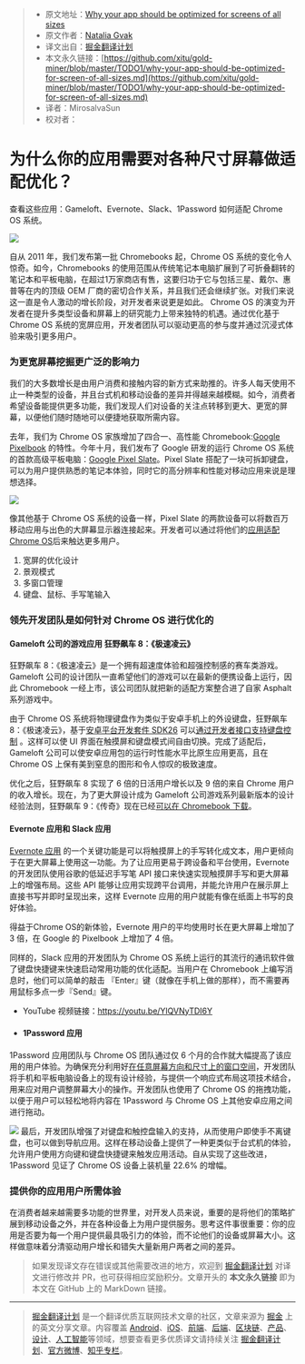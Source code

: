 > * 原文地址：[Why your app should be optimized for screens of all sizes](https://medium.com/googleplaydev/more-than-mobile-friendly-547e44bc085a)
> * 原文作者：[Natalia Gvak](https://medium.com/@nataliagvak)
> * 译文出自：[掘金翻译计划](https://github.com/xitu/gold-miner)
> * 本文永久链接：[https://github.com/xitu/gold-miner/blob/master/TODO1/why-your-app-should-be-optimized-for-screen-of-all-sizes.md](https://github.com/xitu/gold-miner/blob/master/TODO1/why-your-app-should-be-optimized-for-screen-of-all-sizes.md)
> * 译者：MirosalvaSun
> * 校对者：

# 为什么你的应用需要对各种尺寸屏幕做适配优化？

查看这些应用：Gameloft、Evernote、Slack、1Password 如何适配 Chrome OS 系统。

![](https://cdn-images-1.medium.com/max/1000/1*qstDYCF2lqMH_aQd_81cWA.png)

自从 2011 年，我们发布第一批 Chromebooks 起，Chrome OS 系统的变化令人惊奇。如今，Chromebooks 的使用范围从传统笔记本电脑扩展到了可折叠翻转的笔记本和平板电脑，在超过1万家商店有售，这要归功于它与包括三星、戴尔、惠普等在内的顶级 OEM 厂商的密切合作关系，并且我们还会继续扩张。对我们来说这一直是令人激动的增长阶段，对开发者来说更是如此。
Chrome OS 的演变为开发者在提升多类型设备和屏幕上的研究能力上带来独特的机遇。通过优化基于 Chrome OS 系统的宽屏应用，开发者团队可以驱动更高的参与度并通过沉浸式体验来吸引更多用户。 
### 为更宽屏幕挖掘更广泛的影响力  

我们的大多数增长是由用户消费和接触内容的新方式来助推的。许多人每天使用不止一种类型的设备，并且台式机和移动设备的差异并得越来越模糊。如今，消费者希望设备能提供更多功能，我们发现人们对设备的关注点转移到更大、更宽的屏幕，以便他们随时随地可以便捷地获取所需内容。

去年，我们为 Chrome OS 家族增加了四合一、高性能 Chromebook:[Google Pixelbook](https://store.google.com/us/product/google_pixelbook) 的特性。今年十月，我们发布了 Google 研发的运行 Chrome OS 系统的首款高级平板电脑：[Google Pixel Slate](https://store.google.com/us/product/pixel_slate?hl=en-US)。Pixel Slate 搭配了一块可拆卸键盘，可以为用户提供熟悉的笔记本体验，同时它的高分辨率和性能对移动应用来说是理想选择。

![](https://cdn-images-1.medium.com/max/800/0*5aXo82iDOfDi9_wX)



像其他基于 Chrome OS 系统的设备一样，Pixel Slate 的两款设备可以将数百万移动应用与出色的大屏幕显示器连接起来。开发者可以通过将他们的[应用适配 Chrome OS](https://developer.android.com/topic/arc/optimizing)后来触达更多用户。

1.  宽屏的优化设计
2.  景观模式 
3.  多窗口管理
4.  键盘、鼠标、手写笔输入 


### 领先开发团队是如何针对 Chrome OS 进行优化的

#### Gameloft 公司的游戏应用 狂野飙车 8：《极速凌云》
狂野飙车 8：《极速凌云》是一个拥有超速度体验和超强控制感的赛车类游戏。Gameloft 公司的设计团队一直希望他们的游戏可以在最新的便携设备上运行，因此 Chromebook 一经上市，该公司团队就把新的适配方案整合进了自家 Asphalt 系列游戏中。

由于 Chrome OS 系统将物理键盘作为类似于安卓手机上的外设键盘，狂野飙车 8：《极速凌云》，基于[安卓平台开发套件 SDK26](https://developer.android.com/studio/releases/platform-tools) 可以[通过开发者接口支持键盘控制](https://developer.android.com/topic/arc/input-compatibility) 。这样可以使 UI 界面在触摸屏和键盘模式间自由切换。完成了适配后，Gameloft 公司可以使安卓应用包的运行时性能水平比原生应用更高，且在 Chrome OS 上保有美到窒息的图形和令人惊叹的极致速度。

优化之后，狂野飙车 8 实现了 6 倍的日活用户增长以及 9 倍的来自 Chrome 用户的收入增长。现在，为了更大屏设计成为 Gameloft 公司游戏系列最新版本的设计经验法则，狂野飙车 9：《传奇》现在已经[可以在 Chromebook 下载](https://play.google.com/store/apps/details?id=com.gameloft.android.ANMP.GloftA9HM&hl=en_US)。

#### Evernote 应用和 Slack 应用

[Evernote 应用](https://developer.android.com/stories/apps/evernote) 的一个关键功能是可以将触摸屏上的手写转化成文本，用户更倾向于在更大屏幕上使用这一功能。为了让应用更易于跨设备和平台使用，Evernote 的开发团队使用谷歌的低延迟手写笔 API 接口来快速实现触摸屏手写和更大屏幕上的增强布局。这些 API 能够让应用实现跨平台调用，并能允许用户在展示屏上直接书写并即时呈现出来，这样 Evernote 应用的用户就能有像在纸面上书写的良好体验。

得益于Chrome OS的新体验，Evernote 用户的平均使用时长在更大屏幕上增加了 3 倍，在 Google 的 Pixelbook 上增加了 4 倍。

同样的，Slack 应用的开发团队为 Chrome OS 系统上运行的其流行的通讯软件做了键盘快捷键来快速启动常用功能的优化适配。当用户在 Chromebook 上编写消息时，他们可以简单的敲击 『Enter』键（就像在手机上做的那样），而不需要再用鼠标多点一步『Send』键。


- YouTube 视频链接：https://youtu.be/YlQVNyTDI6Y
- #### 1Password 应用  
1Password 应用团队与 Chrome OS 团队通过仅 6 个月的合作就大幅提高了该应用的用户体验。为确保充分利用好[在任意屏幕方向和尺寸上的窗口空间](https://developer.android.com/topic/arc/window-management)，开发团队将手机和平板电脑设备上的现有设计经验，与提供一个响应式布局这项技术结合，用来应对用户调整屏幕大小的操作。开发团队也使用了 Chrome OS 的拖拽功能，以便于用户可以轻松地将内容在 1Password 与 Chrome OS 上其他安卓应用之间进行拖动。

![](https://cdn-images-1.medium.com/max/800/0*GEnxnt_AJrb1rysl)
最后，开发团队增强了对键盘和触控盘输入的支持，从而使用户即使手不离键盘，也可以做到导航应用。这样在移动设备上提供了一种更类似于台式机的体验，允许用户使用方向键和键盘快捷键来触发应用活动。自从实现了这些改进，1Password 见证了 Chrome OS 设备上装机量 22.6% 的增幅。

### **提供你的应用用户所需体验**
在消费者越来越需要多功能的世界里，对开发人员来说，重要的是将他们的策略扩展到移动设备之外，并在各种设备上为用户提供服务。思考这件事很重要：你的应用是否要为每一个用户提供最具吸引力的体验，而不论他们的设备或屏幕大小。这样做意味着分清驱动用户增长和错失大量新用户两者之间的差异。

> 如果发现译文存在错误或其他需要改进的地方，欢迎到 [掘金翻译计划](https://github.com/xitu/gold-miner) 对译文进行修改并 PR，也可获得相应奖励积分。文章开头的 **本文永久链接** 即为本文在 GitHub 上的 MarkDown 链接。


---

> [掘金翻译计划](https://github.com/xitu/gold-miner) 是一个翻译优质互联网技术文章的社区，文章来源为 [掘金](https://juejin.im) 上的英文分享文章。内容覆盖 [Android](https://github.com/xitu/gold-miner#android)、[iOS](https://github.com/xitu/gold-miner#ios)、[前端](https://github.com/xitu/gold-miner#前端)、[后端](https://github.com/xitu/gold-miner#后端)、[区块链](https://github.com/xitu/gold-miner#区块链)、[产品](https://github.com/xitu/gold-miner#产品)、[设计](https://github.com/xitu/gold-miner#设计)、[人工智能](https://github.com/xitu/gold-miner#人工智能)等领域，想要查看更多优质译文请持续关注 [掘金翻译计划](https://github.com/xitu/gold-miner)、[官方微博](http://weibo.com/juejinfanyi)、[知乎专栏](https://zhuanlan.zhihu.com/juejinfanyi)。
